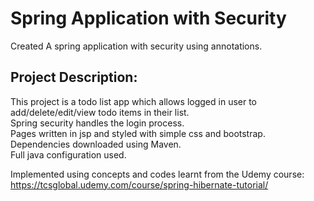 # Spring Application with Security

Created A spring application with security using annotations.

## Project Description:  
This project is a todo list app which allows logged in user to add/delete/edit/view todo items in their list.  
Spring security handles the login process.  
Pages written in jsp and styled with simple css and bootstrap.  
Dependencies downloaded using Maven.  
Full java configuration used.  

Implemented using concepts and codes learnt from the Udemy course:
https://tcsglobal.udemy.com/course/spring-hibernate-tutorial/
